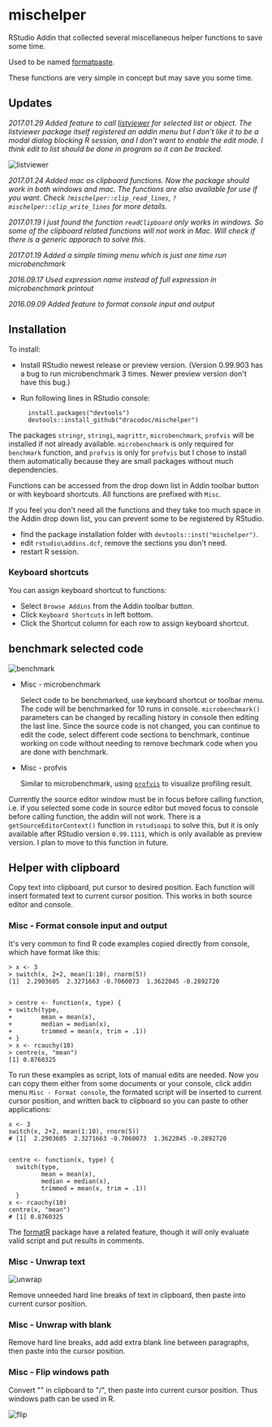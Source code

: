 # mischelper
RStudio Addin that collected several miscellaneous helper functions to save some time.

Used to be named [formatpaste](https://github.com/dracodoc/formatpaste).

These functions are very simple in concept but may save you some time.

## Updates

_2017.01.29 Added feature to call [listviewer](https://github.com/timelyportfolio/listviewer) for selected list or object. The listviewer package itself registered an addin menu but I don't like it to be a modal dialog blocking R session, and I don't want to enable the edit mode. I think edit to list should be done in program so it can be tracked._

![listviewer](/inst/demo/listview.png)

_2017.01.24 Added mac os clipboard functions. Now the package should work in both windows and mac. The functions are also available for use if you want. Check `?mischelper::clip_read_lines`, `?mischelper::clip_write_lines` for more details._

_2017.01.19  I just found the function `readClipboard` only works in windows. So some of the clipboard related functions will not work in Mac. Will check if there is a generic apporach to solve this._

_2017.01.19  Added a simple timing menu which is just one time run microbenchmark_

_2016.09.17  Used expression name instead of full expression in microbenchmark printout_

_2016.09.09  Added feature to format console input and output_


## Installation
To install:
* Install RStudio newest release or preview version. (Version 0.99.903 has a bug to run microbenchmark 3 times. Newer preview version don't have this bug.)
* Run following lines in RStudio console:


        install.packages("devtools")
        devtools::install_github("dracodoc/mischelper")
        
The packages `stringr`, `stringi`, `magrittr`, `microbenchmark`, `profvis` will be installed if not already available. `microbenchmark` is only required for `benchmark` function, and `profvis` is only for `profvis` but I chose to install them automatically because they are small packages without much dependencies. 

Functions can be accessed from the drop down list in Addin toolbar button or with keyboard shortcuts. All functions are prefixed with `Misc`.

If you feel you don't need all the functions and they take too much space in the Addin drop down list, you can prevent some to be registered by RStudio. 
- find the package installation folder with `devtools::inst("mischelper")`.
- edit `rstudio\addins.dcf`, remove the sections you don't need.
- restart R session.

### Keyboard shortcuts
You can assign keyboard shortcut to functions:
* Select `Browse Addins` from the Addin toolbar button.
* Click `Keyboard Shortcuts` in left bottom.
* Click the Shortcut column for each row to assign keyboard shortcut.

## benchmark selected code
![benchmark](/inst/demo/benchmark.gif)

* Misc - microbenchmark

  Select code to be benchmarked, use keyboard shortcut or toolbar menu. The code will be benchmarked for 10 runs in console. `microbenchmark()` parameters can be changed by recalling history in console then editing the last line.
  Since the source code is not changed, you can continue to edit the code, select different code sections to benchmark, continue working on code without needing to remove bechmark code when you are done with benchmark. 

* Misc - profvis

  Similar to microbenchmark, using [`profvis`](https://github.com/rstudio/profvis) to visualize profiling result. 

Currently the source editor window must be in focus before calling function, i.e. if 
you selected some code in source editor but moved focus to console before calling function, the addin will not work. There is a `getSourceEditorContext()` function in `rstudioapi` to solve this, but it is only available after RStudio version `0.99.1111`, which is only available as preview version. I plan to move to this function in future.

## Helper with clipboard
Copy text into clipboard, put cursor to desired position. Each function will insert formated text to current cursor position. This works in both source editor and console.

### Misc - Format console input and output

It's very common to find R code examples copied directly from console, which have format like this:

    > x <- 3
    > switch(x, 2+2, mean(1:10), rnorm(5))
    [1]  2.2903605  2.3271663 -0.7060073  1.3622045 -0.2892720


    > centre <- function(x, type) {
    + switch(type,
    +        mean = mean(x),
    +        median = median(x),
    +        trimmed = mean(x, trim = .1))
    + }
    > x <- rcauchy(10)
    > centre(x, "mean")
    [1] 0.8760325


To run these examples as script, lots of manual edits are needed. Now you can copy them either from some documents or your console, click addin menu `Misc - Format console`, the formated script will be inserted to current cursor position, and written back to clipboard so you can paste to other applications:

    x <- 3
    switch(x, 2+2, mean(1:10), rnorm(5))
    # [1]  2.2903605  2.3271663 -0.7060073  1.3622045 -0.2892720


    centre <- function(x, type) {
      switch(type,
             mean = mean(x),
             median = median(x),
             trimmed = mean(x, trim = .1))
      }
    x <- rcauchy(10)
    centre(x, "mean")
    # [1] 0.8760325

The [formatR](http://yihui.name/formatR/) package have a related feature, though it will only evaluate valid script and put results in comments.


### Misc - Unwrap text

![unwrap](/inst/demo/unwrap.gif)

  Remove unneeded hard line breaks of text in clipboard, then paste into current cursor position.
### Misc - Unwrap with blank

  Remove hard line breaks, add add extra blank line between paragraphs, then paste into the cursor position.
### Misc - Flip windows path

  Convert "\" in clipboard to "/", then paste into current cursor position. Thus windows path can be used in R.

![flip](/inst/demo/flip.gif)

